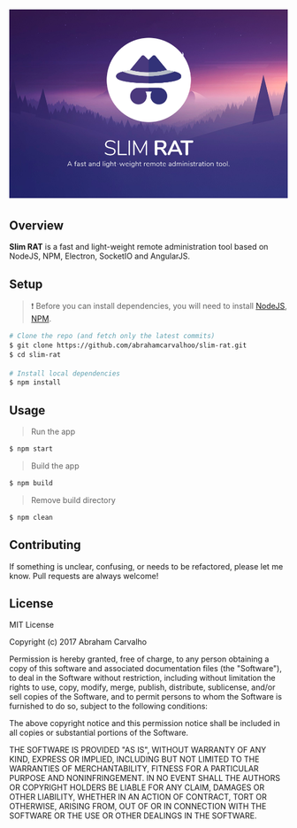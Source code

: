 # [![Slim RAT](https://raw.githubusercontent.com/abrahamcarvalhoo/slim-rat/master/app/assets/images/splash.png "Slim RAT")][github-url]

[github-url]: https://github.com/abrahamcarvalhoo/slim-rat

## Overview

**Slim RAT** is a fast and light-weight remote administration tool based on NodeJS, NPM, Electron, SocketIO and AngularJS.

## Setup

>:exclamation: Before you can install dependencies, you will need to install [NodeJS](https://nodejs.org/), [NPM](https://www.npmjs.com/).

```bash
# Clone the repo (and fetch only the latest commits)
$ git clone https://github.com/abrahamcarvalhoo/slim-rat.git
$ cd slim-rat

# Install local dependencies
$ npm install
```

## Usage

> Run the app

```bash
$ npm start
```

> Build the app

```bash
$ npm build
```

> Remove build directory

```bash
$ npm clean
```

## Contributing

If something is unclear, confusing, or needs to be refactored, please let me know. Pull requests are always welcome!

## License

MIT License

Copyright (c) 2017 Abraham Carvalho

Permission is hereby granted, free of charge, to any person obtaining a copy
of this software and associated documentation files (the "Software"), to deal
in the Software without restriction, including without limitation the rights
to use, copy, modify, merge, publish, distribute, sublicense, and/or sell
copies of the Software, and to permit persons to whom the Software is
furnished to do so, subject to the following conditions:

The above copyright notice and this permission notice shall be included in all
copies or substantial portions of the Software.

THE SOFTWARE IS PROVIDED "AS IS", WITHOUT WARRANTY OF ANY KIND, EXPRESS OR
IMPLIED, INCLUDING BUT NOT LIMITED TO THE WARRANTIES OF MERCHANTABILITY,
FITNESS FOR A PARTICULAR PURPOSE AND NONINFRINGEMENT. IN NO EVENT SHALL THE
AUTHORS OR COPYRIGHT HOLDERS BE LIABLE FOR ANY CLAIM, DAMAGES OR OTHER
LIABILITY, WHETHER IN AN ACTION OF CONTRACT, TORT OR OTHERWISE, ARISING FROM,
OUT OF OR IN CONNECTION WITH THE SOFTWARE OR THE USE OR OTHER DEALINGS IN THE
SOFTWARE.
